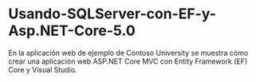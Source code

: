 # Usando-SQLServer-con-EF-y-Asp.NET-Core-5.0

En la aplicación web de ejemplo de Contoso University se muestra cómo crear una aplicación web ASP.NET Core MVC con Entity Framework (EF) Core y Visual Studio.

